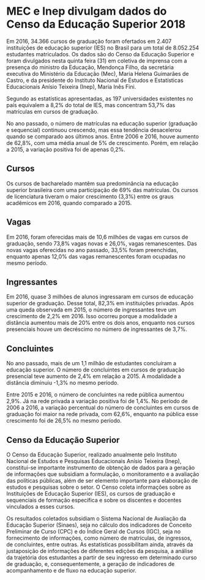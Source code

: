 # MEC e Inep divulgam dados do Censo da Educação Superior 2018

Em 2016, 34.366 cursos de graduação foram ofertados em 2.407 instituições de educação superior (IES) no Brasil para um total de 8.052.254 estudantes matriculados. Os dados são do Censo da Educação Superior e foram divulgados nesta quinta feira (31) em coletiva de imprensa com a presença do ministro da Educação, Mendonça Filho, da secretária executiva do Ministério da Educação (Mec), Maria Helena Guimarães de Castro, e da presidente do Instituto Nacional de Estudos e Estatísticas Educacionais Anísio Teixeira (Inep), Maria Inês Fini.

Segundo as estatísticas apresentadas, as 197 universidades existentes no país equivalem a 8,2% do total de IES, mas concentram 53,7% das matrículas em cursos de graduação.

No ano passado, o número de matrículas na educação superior (graduação e sequencial) continuou crescendo, mas essa tendência desacelerou quando se comparado aos últimos anos. Entre 2006 e 2016, houve aumento de 62,8%, com uma média anual de 5% de crescimento. Porém, em relação a 2015, a variação positiva foi de apenas 0,2%.

## Cursos

Os cursos de bacharelado mantêm sua predominância na educação superior brasileira com uma participação de 69% das matrículas. Os cursos de licenciatura tiveram o maior crescimento (3,3%) entre os graus acadêmicos em 2016, quando comparado a 2015.

## Vagas

Em 2016, foram oferecidas mais de 10,6 milhões de vagas em cursos de graduação, sendo 73,8% vagas novas e 26,0%, vagas remanescentes. Das novas vagas oferecidas no ano passado, 33,5% foram preenchidas, enquanto apenas 12,0% das vagas remanescentes foram ocupadas no mesmo período.

## Ingressantes

Em 2016, quase 3 milhões de alunos ingressaram em cursos de educação superior de graduação. Desse total, 82,3% em instituições privadas.
Após uma queda observada em 2015, o número de ingressantes teve um crescimento de 2,2% em 2016. Isso ocorreu porque a modalidade a distância aumentou mais de 20% entre os dois anos, enquanto nos cursos presenciais houve um decréscimo no número de ingressantes de 3,7%.

## Concluintes

No ano passado, mais de um 1,1 milhão de estudantes concluíram a educação superior. O número de concluintes em cursos de graduação presencial teve aumento de 2,4% em relação a 2015. A modalidade a distância diminuiu -1,3% no mesmo período.

Entre 2015 e 2016, o número de concluintes na rede pública aumentou 2,9%. Já na rede privada a variação positiva foi de 1,4%. No período de 2006 a 2016, a variação percentual do número de concluintes em cursos de graduação foi maior na rede privada, com 62,6%, enquanto na pública esse crescimento foi de 26,5% no mesmo período.

## Censo da Educação Superior

O Censo da Educação Superior, realizado anualmente pelo Instituto Nacional de Estudos e Pesquisas Educacionais Anísio Teixeira (Inep), constitui-se importante instrumento de obtenção de dados para a geração de informações que subsidiam a formulação, o monitoramento e a avaliação das políticas públicas, além de ser elemento importante para elaboração de estudos e pesquisas sobre o setor. O Censo coleta informações sobre as Instituições de Educação Superior (IES), os cursos de graduação e sequenciais de formação específica e sobre os discentes e docentes vinculados a esses cursos.

Os resultados coletados subsidiam o Sistema Nacional de Avaliação da Educação Superior (Sinaes), seja no cálculo dos indicadores de Conceito Preliminar de Curso (CPC) e do Índice Geral de Cursos (IGC), seja no fornecimento de informações, como número de matrículas, de ingressos, de concluintes, entre outras. As estatísticas possibilitam ainda, através da justaposição de informações de diferentes edições da pesquisa, a análise da trajetória dos estudantes a partir de seu ingresso em determinado curso de graduação, e, consequentemente, a geração de indicadores de acompanhamento e de fluxo na educação superior.
